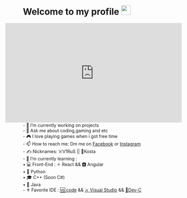  <h1>Welcome to my profile <img src="https://raw.githubusercontent.com/iampavangandhi/iampavangandhi/master/gifs/Hi.gif" width="30px"></h1>
 <iframe align="right" width="560" height="315" src="https://www.youtube.com/embed/U_8aZ9Sly9E" title="YouTube video player" frameborder="0" allow="accelerometer; autoplay; clipboard-write; encrypted-media; gyroscope; picture-in-picture" allowfullscreen></iframe>
        - 🔭 I’m currently working on projects <br>
        - 💬 Ask me about coding,gaming and etc <br>
        - 🎮 I love playing games when i got free time <br>
        - 📫 How to reach me: Dm me on <a href="https://www.facebook.com/Kosta202/">Facebook</a> or <a href="https://www.instagram.com/kostad22/">Instagram</a> <br>
        - ✍️ Nicknames: ☠️V1RuS || 🤠Kosta <br>
        - 🌱 I’m currently learning : <br>
              • 💻 Front-End : ⚛️ React && 🅰️ Angular  <br>
              • 🐍 Python  <br>
              • 🎓 C++ (Soon C#) <br>
              • 📱 Java <br>
        - ⚜️ Favorite IDE : <a href="https://code.visualstudio.com/">🆚 code</a> && <a href="https://visualstudio.microsoft.com/">⚔️ Visual Studio</a> && <a href="https://sourceforge.net/projects/orwelldevcpp/">🔰Dev-C</a> <br>


